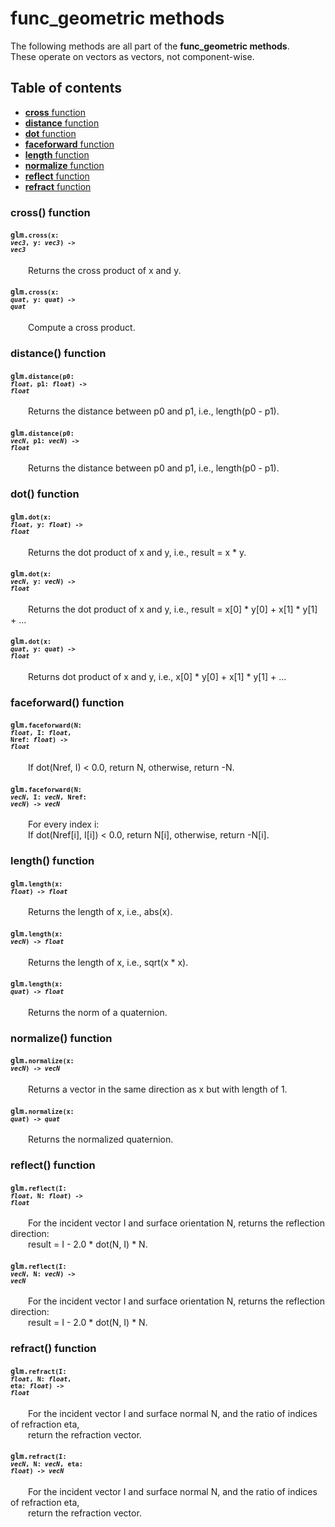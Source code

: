 [//]: # (generated using SlashBack 0.2.0)

  
# func\_geometric methods  
The following methods are all part of the **func\_geometric methods**\.  
These operate on vectors as vectors, not component\-wise\.  
## Table of contents  
  
* [**cross** function](#cross-function)  
* [**distance** function](#distance-function)  
* [**dot** function](#dot-function)  
* [**faceforward** function](#faceforward-function)  
* [**length** function](#length-function)  
* [**normalize** function](#normalize-function)  
* [**reflect** function](#reflect-function)  
* [**refract** function](#refract-function)  
  
### cross\(\) function  
#### <code>glm.<code>**cross**(**x**: *vec3*, **y**: *vec3*) -\> *vec3*</code></code>  
&emsp;&emsp;Returns the cross product of x and y\.  
  
#### <code>glm.<code>**cross**(**x**: *quat*, **y**: *quat*) -\> *quat*</code></code>  
&emsp;&emsp;Compute a cross product\.  
  
### distance\(\) function  
#### <code>glm.<code>**distance**(**p0**: *float*, **p1**: *float*) -\> *float*</code></code>  
&emsp;&emsp;Returns the distance between p0 and p1, i\.e\., length\(p0 \- p1\)\.  
  
#### <code>glm.<code>**distance**(**p0**: *vecN*, **p1**: *vecN*) -\> *float*</code></code>  
&emsp;&emsp;Returns the distance between p0 and p1, i\.e\., length\(p0 \- p1\)\.  
  
### dot\(\) function  
#### <code>glm.<code>**dot**(**x**: *float*, **y**: *float*) -\> *float*</code></code>  
&emsp;&emsp;Returns the dot product of x and y, i\.e\., result = x \* y\.  
  
#### <code>glm.<code>**dot**(**x**: *vecN*, **y**: *vecN*) -\> *float*</code></code>  
&emsp;&emsp;Returns the dot product of x and y, i\.e\., result = x\[0\] \* y\[0\] \+ x\[1\] \* y\[1\] \+ \.\.\.  
  
#### <code>glm.<code>**dot**(**x**: *quat*, **y**: *quat*) -\> *float*</code></code>  
&emsp;&emsp;Returns dot product of x and y, i\.e\., x\[0\] \* y\[0\] \+ x\[1\] \* y\[1\] \+ \.\.\.  
  
### faceforward\(\) function  
#### <code>glm.<code>**faceforward**(**N**: *float*, **I**: *float*, **Nref**: *float*) -\> *float*</code></code>  
&emsp;&emsp;If dot\(Nref, I\) &lt; 0\.0, return N, otherwise, return \-N\.  
  
#### <code>glm.<code>**faceforward**(**N**: *vecN*, **I**: *vecN*, **Nref**: *vecN*) -\> *vecN*</code></code>  
&emsp;&emsp;For every index i:  
&emsp;&emsp;If dot\(Nref\[i\], I\[i\]\) &lt; 0\.0, return N\[i\], otherwise, return \-N\[i\]\.  
  
### length\(\) function  
#### <code>glm.<code>**length**(**x**: *float*) -\> *float*</code></code>  
&emsp;&emsp;Returns the length of x, i\.e\., abs\(x\)\.  
  
#### <code>glm.<code>**length**(**x**: *vecN*) -\> *float*</code></code>  
&emsp;&emsp;Returns the length of x, i\.e\., sqrt\(x \* x\)\.  
  
#### <code>glm.<code>**length**(**x**: *quat*) -\> *float*</code></code>  
&emsp;&emsp;Returns the norm of a quaternion\.  
  
### normalize\(\) function  
#### <code>glm.<code>**normalize**(**x**: *vecN*) -\> *vecN*</code></code>  
&emsp;&emsp;Returns a vector in the same direction as x but with length of 1\.  
  
#### <code>glm.<code>**normalize**(**x**: *quat*) -\> *quat*</code></code>  
&emsp;&emsp;Returns the normalized quaternion\.  
  
### reflect\(\) function  
#### <code>glm.<code>**reflect**(**I**: *float*, **N**: *float*) -\> *float*</code></code>  
&emsp;&emsp;For the incident vector I and surface orientation N, returns the reflection direction:  
&emsp;&emsp;result = I \- 2\.0 \* dot\(N, I\) \* N\.  
  
#### <code>glm.<code>**reflect**(**I**: *vecN*, **N**: *vecN*) -\> *vecN*</code></code>  
&emsp;&emsp;For the incident vector I and surface orientation N, returns the reflection direction:  
&emsp;&emsp;result = I \- 2\.0 \* dot\(N, I\) \* N\.  
  
### refract\(\) function  
#### <code>glm.<code>**refract**(**I**: *float*, **N**: *float*, **eta**: *float*) -\> *float*</code></code>  
&emsp;&emsp;For the incident vector I and surface normal N, and the ratio of indices of refraction eta,  
&emsp;&emsp;return the refraction vector\.  
  
#### <code>glm.<code>**refract**(**I**: *vecN*, **N**: *vecN*, **eta**: *float*) -\> *vecN*</code></code>  
&emsp;&emsp;For the incident vector I and surface normal N, and the ratio of indices of refraction eta,  
&emsp;&emsp;return the refraction vector\.  
  

